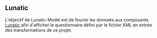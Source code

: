 ## Lunatic

L'objectif de Lunatic-Model est de fournir les donneés aux composants [Lunatic](https://github.com/InseeFr/Lunatic) afin d'afficher le questionnaire défini 
par le fichier XML en entrée des transformations de ce projet.